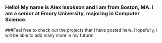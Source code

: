 ### Hello! My name is Alex Issokson and I am from Boston, MA. I am a senior at Emory University, majoring in Computer Science.

###Feel free to check out the projects that I have posted here. Hopefully, I will be able to add many more in my future!
